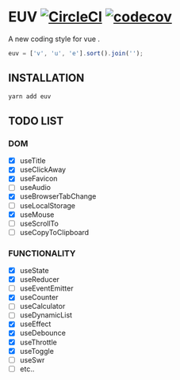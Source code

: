 # EUV [![CircleCI](https://circleci.com/gh/Awesome-Creators/euv.svg?style=svg&circle-token=74859479154a741060b1bd036508b21782ae7424)](https://circleci.com/gh/Awesome-Creators/euv) [![codecov](https://codecov.io/gh/Awesome-Creators/euv/branch/master/graph/badge.svg?token=FA4WQGNR20)](https://codecov.io/gh/Awesome-Creators/euv)

A new coding style for vue .

```js
euv = ['v', 'u', 'e'].sort().join('');
```

## INSTALLATION

```bash
yarn add euv
```

## TODO LIST

### DOM

- [x] useTitle
- [x] useClickAway
- [x] useFavicon
- [ ] useAudio
- [x] useBrowserTabChange
- [ ] useLocalStorage
- [x] useMouse
- [ ] useScrollTo
- [ ] useCopyToClipboard

### FUNCTIONALITY

- [x] useState
- [x] useReducer
- [ ] useEventEmitter
- [x] useCounter
- [ ] useCalculator
- [ ] useDynamicList
- [x] useEffect
- [x] useDebounce
- [x] useThrottle
- [x] useToggle
- [ ] useSwr
- [ ] etc..
